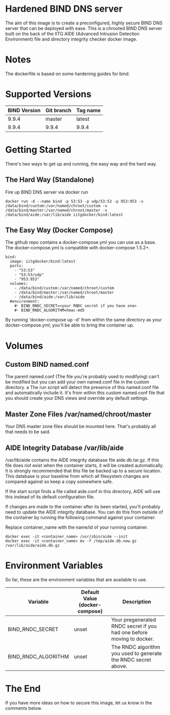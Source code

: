 # Hardened BIND DNS server

The aim of this image is to create a preconfigured, highly secure BIND DNS server that can be deployed with ease. This is a chrooted BIND DNS server built on the back of the IITG AIDE (Advanced Intrusion Detection Environment) file and directory integrity checker docker image.

# Notes

The dockerfile is based on some hardening guides for bind.

# Supported Versions

BIND Version | Git branch | Tag name
-------------| ---------- |---------
9.9.4        | master     | latest
9.9.4        | 9.9.4      | 9.9.4


# Getting Started

There's two ways to get up and running, the easy way and the hard way.

## The Hard Way (Standalone)

Fire up BIND DNS server via docker run

```
docker run -d --name bind -p 53:53 -p udp/53:53 -p 953:953 -v /data/bind/custom:/var/named/chroot/custom -v /data/bind/master:/var/named/chroot/master -v /data/bind/aide:/var/lib/aide iitgdocker/bind:latest
```

## The Easy Way (Docker Compose)

The github repo contains a docker-compose.yml you can use as a base. The docker-compose.yml is compatible with docker-compose 1.5.2+.

```
bind:
  image: iitgdocker/bind:latest
  ports:
    - "53:53"
    - "53:53/udp"
    - "953:953"
  volumes:
    - /data/bind/custom:/var/named/chroot/custom
    - /data/bind/master:/var/named/chroot/master
    - /data/bind/aide:/var/lib/aide
  #environment:
    #- BIND_RNDC_SECRET=<your RNDC secret if you have one>
    #- BIND_RNDC_ALGORITHM=hmac-md5
```

By running 'docker-compose up -d' from within the same directory as your docker-compose.yml, you'll be able to bring the container up.

# Volumes

## Custom BIND named.conf

The parent named.conf (The file you're probably used to modifying) can't be modified but you can add your own named.conf file in the custom directory.
a
The run script will detect the presence of this named.conf file and automatically include it. It's from within this custom named.conf file that you should create your DNS views and override any default settings.

## Master Zone Files /var/named/chroot/master

Your DNS master zone files should be mounted here. That's probably all that needs to be said.

## AIDE Integrity Database /var/lib/aide

/var/lib/aide contains the AIDE integrity database file aide.db.tar.gz. If this file does not exist when the container starts, it will be created automatically. It is strongly recommended that this file be backed up to a secure location. This database is your baseline from which all filesystem changes are compared against so keep a copy somewhere safe.

If the start script finds a file called aide.conf in this directory, AIDE will use this instead of its default configuration file.

If changes are made to the container after its been started, you'll probably need to update the AIDE integrity database. You can do this from outside of the container by running the following command against your container:

Replace container_name with the name/id of your running container.

```
docker exec -it <container_name> /usr/sbin/aide --init
docker exec -it <container_name> mv -f /tmp/aide.db.new.gz /var/lib/aide/aide.db.gz
```

# Environment Variables

So far, these are the environment variables that are available to use.

Variable                 | Default Value (docker-compose) | Description
------------------------ | ------------------------------ |------------
BIND_RNDC_SECRET         | unset                          | Your pregenerated RNDC secret if you had one before moving to docker.
BIND_RNDC_ALGORITHM      | unset                          | The RNDC algorithm you used to generate the RNDC secret above.

# The End

If you have more ideas on how to secure this image, let us know in the comments below.
